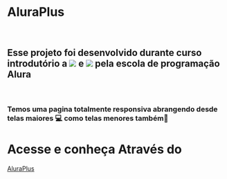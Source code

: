 <h1>AluraPlus</h1>
<br>

<h2>Esse projeto foi desenvolvido durante curso introdutório a <img src="https://img.shields.io/badge/HTML-239120?style=for-the-badge&logo=html5&logoColor=white" /> e <img src="https://img.shields.io/badge/CSS-239120?&style=for-the-badge&logo=css3&logoColor=white" /> pela escola de programação Alura</h2>
<br>

<h3>Temos uma pagina totalmente responsiva abrangendo desde telas maiores 💻 como telas menores também📱</h3>

<h1>Acesse e conheça Através do</h1> <a href="https://ricparolin.github.io/aluraplus/"> AluraPlus </a>
